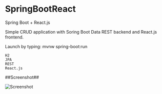 # SpringBootReact
Spring Boot + React.js

Simple CRUD application with Soring Boot Data REST backend and React.js frontend.

Launch by typing: mvnw spring-boot:run

    H2
    JPA
    REST
    React.js

##Screenshot##

![Screenshot](http://juhahinkula.github.com/img/springreact.png)
